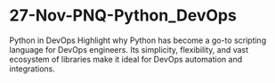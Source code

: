# 27-Nov-PNQ-Python_DevOps
Python in DevOps Highlight why Python has become a go-to scripting language for DevOps  engineers. Its simplicity, flexibility, and vast ecosystem of libraries make it ideal for  DevOps automation and integrations.
